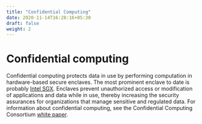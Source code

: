 ```yaml
---
title: "Confidential Computing"
date: 2020-11-14T16:28:16+05:30
draft: false
weight: 2
---
```


# Confidential computing

Confidential computing protects data in use by performing computation in hardware-based secure enclaves. The most prominent enclave to date is probably [Intel SGX](https://www.intel.de/content/www/de/de/architecture-and-technology/software-guard-extensions.html).
Enclaves prevent unauthorized access or modification of applications and data while in use, thereby increasing the security assurances for organizations that manage sensitive and regulated data.
For information about confidential computing, see the Confidential Computing Consortium [white paper](https://confidentialcomputing.io/white-papers/).